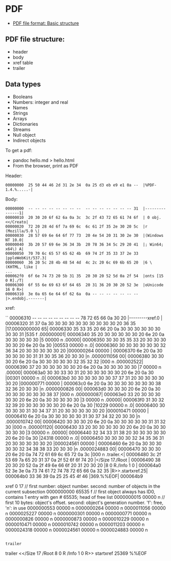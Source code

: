# PDF

- [PDF file format: Basic structure](https://resources.infosecinstitute.com/topic/pdf-file-format-basic-structure/)

## PDF file structure:

- header
- body
- xref table
- trailer

## Data types

- Booleans
- Numbers: integer and real
- Names
- Strings
- Arrays
- Dictionaries
- Streams
- Null object
- Indirect objects

To get a pdf:

- pandoc hello.md > hello.html
- From the browser, print as PDF

Header:

```
00000000  25 50 44 46 2d 31 2e 34  0a 25 d3 eb e9 e1 0a --  |%PDF-1.4.%.....-|
```

Body:

```
00000000  -- -- -- -- -- -- -- --  -- -- -- -- -- -- -- 31  |---------------1|
00000010  20 30 20 6f 62 6a 0a 3c  3c 2f 43 72 65 61 74 6f  | 0 obj.<</Creato|
00000020  72 20 28 4d 6f 7a 69 6c  6c 61 2f 35 2e 30 20 5c  |r (Mozilla/5.0 \|
00000030  28 57 69 6e 64 6f 77 73  20 4e 54 20 31 30 2e 30  |(Windows NT 10.0|
00000040  3b 20 57 69 6e 36 34 3b  20 78 36 34 5c 29 20 41  |; Win64; x64\) A|
00000050  70 70 6c 65 57 65 62 4b  69 74 2f 35 33 37 2e 33  |ppleWebKit/537.3|
00000060  36 20 5c 28 4b 48 54 4d  4c 2c 20 6c 69 6b 65 20  |6 \(KHTML, like |
...
000062f0  6f 6e 74 73 20 5b 31 35  20 30 20 52 5d 0a 2f 54  |onts [15 0 R]./T|
00006300  6f 55 6e 69 63 6f 64 65  20 31 36 20 30 20 52 3e  |oUnicode 16 0 R>|
00006310  3e 0a 65 6e 64 6f 62 6a  0a -- -- -- -- -- -- --  |>.endobj.-------|
```

xref:

``
00006310  -- -- -- -- -- -- -- --  -- 78 72 65 66 0a 30 20  |---------xref.0 |
00006320  31 37 0a 30 30 30 30 30  30 30 30 30 30 20 36 35  |17.0000000000 65|
00006330  35 33 35 20 66 20 0a 30  30 30 30 30 30 30 30 31  |535 f .000000001|
00006340  35 20 30 30 30 30 30 20  6e 20 0a 30 30 30 30 30  |5 00000 n .00000|
00006350  30 30 35 35 33 20 30 30  30 30 30 20 6e 20 0a 30  |00553 00000 n .0|
00006360  30 30 30 30 30 30 32 36  34 20 30 30 30 30 30 20  |000000264 00000 |
00006370  6e 20 0a 30 30 30 30 30  31 31 30 35 36 20 30 30  |n .0000011056 00|
00006380  30 30 30 20 6e 20 0a 30  30 30 30 30 32 35 32 32  |000 n .000002522|
00006390  37 20 30 30 30 30 30 20  6e 20 0a 30 30 30 30 30  |7 00000 n .00000|
000063a0  30 30 33 30 31 20 30 30  30 30 30 20 6e 20 0a 30  |00301 00000 n .0|
000063b0  30 30 30 30 30 30 37 37  31 20 30 30 30 30 30 20  |000000771 00000 |
000063c0  6e 20 0a 30 30 30 30 30  30 30 38 32 36 20 30 30  |n .0000000826 00|
000063d0  30 30 30 20 6e 20 0a 30  30 30 30 30 30 30 38 37  |000 n .000000087|
000063e0  33 20 30 30 30 30 30 20  6e 20 0a 30 30 30 30 30  |3 00000 n .00000|
000063f0  31 30 32 32 39 20 30 30  30 30 30 20 6e 20 0a 30  |10229 00000 n .0|
00006400  30 30 30 30 31 30 34 37  31 20 30 30 30 30 30 20  |000010471 00000 |
00006410  6e 20 0a 30 30 30 30 30  31 30 37 34 32 20 30 30  |n .0000010742 00|
00006420  30 30 30 20 6e 20 0a 30  30 30 30 30 31 31 32 30  |000 n .000001120|
00006430  33 20 30 30 30 30 30 20  6e 20 0a 30 30 30 30 30  |3 00000 n .00000|
00006440  32 34 33 31 38 20 30 30  30 30 30 20 6e 20 0a 30  |24318 00000 n .0|
00006450  30 30 30 30 32 34 35 36  31 20 30 30 30 30 30 20  |000024561 00000 |
00006460  6e 20 0a 30 30 30 30 30  32 34 38 38 33 20 30 30  |n .0000024883 00|
00006470  30 30 30 20 6e 20 0a 74  72 61 69 6c 65 72 0a 3c  |000 n .trailer.<|
00006480  3c 2f 53 69 7a 65 20 31  37 0a 2f 52 6f 6f 74 20  |</Size 17./Root |
00006490  38 20 30 20 52 0a 2f 49  6e 66 6f 20 31 20 30 20  |8 0 R./Info 1 0 |
000064a0  52 3e 3e 0a 73 74 61 72  74 78 72 65 66 0a 32 35  |R>>.startxref.25|
000064b0  33 36 39 0a 25 25 45 4f  46                       |369.%%EOF|
000064b9


xref
0 17                    // first number: object number. second: number of objects in the current subsection
0000000000 65535 f      // first object always has ID0, contains 1 entry with gen # 65535; head of free list
0000000015 00000 n      // first 10 bytes: object's offset. second: object's generation number. 'f': free, 'n': in use
0000000553 00000 n 
0000000264 00000 n 
0000011056 00000 n 
0000025227 00000 n 
0000000301 00000 n 
0000000771 00000 n 
0000000826 00000 n 
0000000873 00000 n 
0000010229 00000 n 
0000010471 00000 n 
0000010742 00000 n 
0000011203 00000 n 
0000024318 00000 n 
0000024561 00000 n 
0000024883 00000 n 
```

trailer

```
trailer
<</Size 17
/Root 8 0 R
/Info 1 0 R>>
startxref
25369
%%EOF

```
